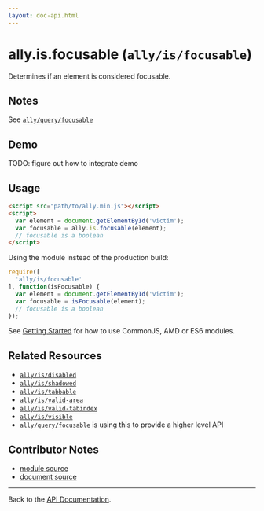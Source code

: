 ```yaml
---
layout: doc-api.html
---
```


# ally.is.focusable (`ally/is/focusable`)

Determines if an element is considered focusable.


## Notes

See [`ally/query/focusable`](../query/focusable.md#Notes)


## Demo

TODO: figure out how to integrate demo


## Usage

```html
<script src="path/to/ally.min.js"></script>
<script>
  var element = document.getElementById('victim');
  var focusable = ally.is.focusable(element);
  // focusable is a boolean
</script>
```

Using the module instead of the production build:

```js
require([
  'ally/is/focusable'
], function(isFocusable) {
  var element = document.getElementById('victim');
  var focusable = isFocusable(element);
  // focusable is a boolean
});
```

See [Getting Started](../../getting-started.md) for how to use CommonJS, AMD or ES6 modules.


## Related Resources

* [`ally/is/disabled`](disabled.md)
* [`ally/is/shadowed`](shadowed.md)
* [`ally/is/tabbable`](tabbable.md)
* [`ally/is/valid-area`](valid-area.md)
* [`ally/is/valid-tabindex`](valid-tabindex.md)
* [`ally/is/visible`](visible.md)
* [`ally/query/focusable`](../query/focusable.md) is using this to provide a higher level API


## Contributor Notes

* [module source](https://github.com/medialize/ally.js/blob/build-modules/src/is/focusable.js)
* [document source](https://github.com/medialize/ally.js/blob/build-modules/docs/api/is/focusable.md)


---

Back to the [API Documentation](../README.md).

